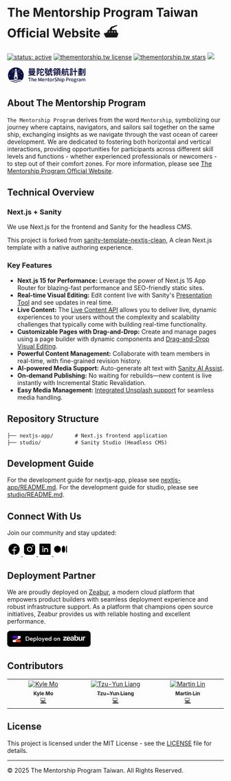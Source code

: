 # The Mentorship Program Taiwan Official Website ⛴️

<p>
  <a href="https://opensource.twitter.dev/status/#active"><img src="https://opensource.twitter.dev/status/active.svg" alt="status: active" /></a>
  <a href="https://github.com/thementorship-tw/thementorship.tw/blob/main/LICENSE" target="blank"><img src="https://img.shields.io/github/license/thementorship-tw/thementorship.tw?style=flat-square" alt="thementorship.tw license" /></a>
  <a href="https://github.com/thementorship-tw/thementorship.tw/stargazers" target="blank"><img src="https://img.shields.io/github/stars/thementorship-tw/thementorship.tw?style=flat-square" alt="thementorship.tw stars"/></a>
  <a href="https://thementorship.tw" target="blank"><img src="https://img.shields.io/website?url=https%3A%2F%2Fthementorship.tw&logo=github&style=flat-square" /></a>
</p>


<img src="nextjs-app/public/images/header-logo.png" alt="thementorship-logo" width="182" height="40" />

## About The Mentorship Program

`The Mentorship Program` derives from the word `Mentorship`, symbolizing our journey where captains, navigators, and sailors sail together on the same ship, exchanging insights as we navigate through the vast ocean of career development. We are dedicated to fostering both horizontal and vertical interactions, providing opportunities for participants across different skill levels and functions - whether experienced professionals or newcomers - to step out of their comfort zones. For more information, please see [The Mentorship Program Official Website](https://thementorship.tw).

## Technical Overview

### Next.js + Sanity

We use Next.js for the frontend and Sanity for the headless CMS.

This project is forked from [sanity-template-nextjs-clean](https://github.com/sanity-io/sanity-template-nextjs-clean), A clean Next.js template with a native authoring experience.


### Key Features

- **Next.js 15 for Performance:** Leverage the power of Next.js 15 App Router for blazing-fast performance and SEO-friendly static sites.
- **Real-time Visual Editing:** Edit content live with Sanity's [Presentation Tool](https://www.sanity.io/docs/presentation) and see updates in real time.
- **Live Content:** The [Live Content API](https://www.sanity.io/live) allows you to deliver live, dynamic experiences to your users without the complexity and scalability challenges that typically come with building real-time functionality.
- **Customizable Pages with Drag-and-Drop:** Create and manage pages using a page builder with dynamic components and [Drag-and-Drop Visual Editing](https://www.sanity.io/visual-editing-for-structured-content).
- **Powerful Content Management:** Collaborate with team members in real-time, with fine-grained revision history.
- **AI-powered Media Support:** Auto-generate alt text with [Sanity AI Assist](https://www.sanity.io/ai-assist).
- **On-demand Publishing:** No waiting for rebuilds—new content is live instantly with Incremental Static Revalidation.
- **Easy Media Management:** [Integrated Unsplash support](https://www.sanity.io/plugins/sanity-plugin-asset-source-unsplash) for seamless media handling.


## Repository Structure

```
├── nextjs-app/       # Next.js frontend application
├── studio/           # Sanity Studio (Headless CMS)
```

## Development Guide

For the development guide for nextjs-app, please see [nextjs-app/README.md](nextjs-app/README.md).
For the development guide for studio, please see [studio/README.md](studio/README.md).

## Connect With Us

Join our community and stay updated:

<a href="https://www.facebook.com/thementorshiptaiwan" target="_blank">
  <img src="nextjs-app/public/images/facebook-logo.svg" alt="facebook-logo" width="32" height="32" />
</a>
<a href="https://www.instagram.com/thementorshiptaiwan/" target="_blank">
  <img src="nextjs-app/public/images/instagram-logo.svg" alt="instagram-logo" width="32" height="32" />
</a>
<a href="https://www.linkedin.com/company/the-mentorship-taiwan/posts" target="_blank">
  <img src="nextjs-app/public/images/linkedin-logo.svg" alt="linkedin-logo" width="32" height="32" />
</a>
<a href="https://thementorshiptaiwan.medium.com/" target="_blank">
  <img src="nextjs-app/public/images/medium-logo.svg" alt="medium-logo" width="32" height="32" />
</a>

## Deployment Partner

We are proudly deployed on [Zeabur](https://zeabur.com), a modern cloud platform that empowers product builders with seamless deployment experience and robust infrastructure support. As a platform that champions open source initiatives, Zeabur provides us with reliable hosting and excellent performance.

<a href="https://zeabur.com" target="_blank">
  <img src="nextjs-app/public/images/deployed-on-zeabur.png" alt="Deployed on Zeabur" width="194" height="37"/>
</a>

## Contributors

<!-- ALL-CONTRIBUTORS-LIST:START - Do not remove or modify this section -->
<!-- prettier-ignore-start -->
<!-- markdownlint-disable -->
<table>
  <tbody>
    <tr>
      <td align="center" valign="top" width="14.28%"><a href="https://github.com/kylemocode"><img src="https://avatars.githubusercontent.com/u/35811214?v=4?s=100" width="100px;" alt="Kyle Mo"/><br /><sub><b>Kyle Mo</b></sub></a><br /><a href="#code-kylemocode" title="Code">💻</a></td>
      <td align="center" valign="top" width="14.28%"><a href="https://github.com/gongtzuuuu"><img src="https://avatars.githubusercontent.com/u/104567770?v=4?s=100" width="100px;" alt="Tzu-Yun Liang"/><br /><sub><b>Tzu-Yun Liang</b></sub></a><br /><a href="#code-gongtzuuuu" title="Code">💻</a></td>
      <td align="center" valign="top" width="14.28%"><a href="https://github.com/ChengYiLin"><img src="https://avatars.githubusercontent.com/u/34314614?v=4?s=100" width="100px;" alt="Martin Lin"/><br /><sub><b>Martin Lin</b></sub></a><br /><a href="#code-ChengYiLin" title="Code">💻</a></td>
    </tr>
  </tbody>
</table>

<!-- markdownlint-restore -->
<!-- prettier-ignore-end -->

<!-- ALL-CONTRIBUTORS-LIST:END -->

## License

This project is licensed under the MIT License - see the [LICENSE](LICENSE) file for details.

---

© 2025 The Mentorship Program Taiwan. All Rights Reserved.
